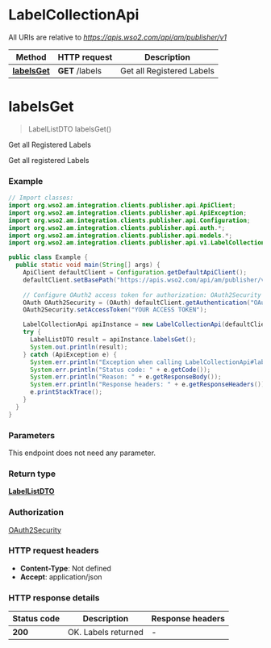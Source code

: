 # LabelCollectionApi

All URIs are relative to *https://apis.wso2.com/api/am/publisher/v1*

Method | HTTP request | Description
------------- | ------------- | -------------
[**labelsGet**](LabelCollectionApi.md#labelsGet) | **GET** /labels | Get all Registered Labels


<a name="labelsGet"></a>
# **labelsGet**
> LabelListDTO labelsGet()

Get all Registered Labels

Get all registered Labels 

### Example
```java
// Import classes:
import org.wso2.am.integration.clients.publisher.api.ApiClient;
import org.wso2.am.integration.clients.publisher.api.ApiException;
import org.wso2.am.integration.clients.publisher.api.Configuration;
import org.wso2.am.integration.clients.publisher.api.auth.*;
import org.wso2.am.integration.clients.publisher.api.models.*;
import org.wso2.am.integration.clients.publisher.api.v1.LabelCollectionApi;

public class Example {
  public static void main(String[] args) {
    ApiClient defaultClient = Configuration.getDefaultApiClient();
    defaultClient.setBasePath("https://apis.wso2.com/api/am/publisher/v1");
    
    // Configure OAuth2 access token for authorization: OAuth2Security
    OAuth OAuth2Security = (OAuth) defaultClient.getAuthentication("OAuth2Security");
    OAuth2Security.setAccessToken("YOUR ACCESS TOKEN");

    LabelCollectionApi apiInstance = new LabelCollectionApi(defaultClient);
    try {
      LabelListDTO result = apiInstance.labelsGet();
      System.out.println(result);
    } catch (ApiException e) {
      System.err.println("Exception when calling LabelCollectionApi#labelsGet");
      System.err.println("Status code: " + e.getCode());
      System.err.println("Reason: " + e.getResponseBody());
      System.err.println("Response headers: " + e.getResponseHeaders());
      e.printStackTrace();
    }
  }
}
```

### Parameters
This endpoint does not need any parameter.

### Return type

[**LabelListDTO**](LabelListDTO.md)

### Authorization

[OAuth2Security](../README.md#OAuth2Security)

### HTTP request headers

 - **Content-Type**: Not defined
 - **Accept**: application/json

### HTTP response details
| Status code | Description | Response headers |
|-------------|-------------|------------------|
**200** | OK. Labels returned  |  -  |

